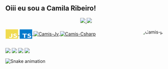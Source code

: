 ## Oiii eu sou a Camila Ribeiro!
<div align="center">
  <a href="https://github.com/camisarp">
  <img height="160em" src="https://github-readme-stats.vercel.app/api?username=camisarp&show_icons=true&theme=radical&include_all_commits=true&count_private=true"/>
  <img height="160em" src="https://github-readme-stats.vercel.app/api/top-langs/?username=camisarp&layout=compact&langs_count=7&theme=radical"/>
</div>

  <div style="display: inline_block"><br>
  <img align="center" alt="Camis-Js" height="30" width="40" src="https://raw.githubusercontent.com/devicons/devicon/master/icons/javascript/javascript-plain.svg">
  <img align="center" alt="Camis-Ts" height="30" width="40" src="https://raw.githubusercontent.com/devicons/devicon/master/icons/typescript/typescript-plain.svg">
    <img align="center" alt="Camis-Jv" height="30" width="40" src="https://cdn.jsdelivr.net/gh/devicons/devicon/icons/java/java-original.svg">  
  <img align="center" alt="Camis-Csharp" height="30" width="40" src="https://cdn.jsdelivr.net/gh/devicons/devicon/icons/nodejs/nodejs-original.svg">
  <img align="right" alt="Camis-pic" height="150" style="border-radius:50px;" src="https://user-images.githubusercontent.com/84551213/173443051-12c9ffc6-77f7-42aa-abf7-5da9f2286c8a.png">
</div>
  
  ##
 
 <div> 
  <a href="https://instagram.com/camisarp" target="_blank"><img src="https://img.shields.io/badge/-Instagram-%23E4405F?style=for-the-badge&logo=instagram&logoColor=white" target="_blank"></a>
 <a href="https://discord.gg/Camila Ribeiro#9426" target="_blank"><img src="https://img.shields.io/badge/Discord-7289DA?style=for-the-badge&logo=discord&logoColor=white" target="_blank"></a> 
  <a href = "mailto:camilarp.rec@gmail.com"><img src="https://img.shields.io/badge/-Gmail-%23333?style=for-the-badge&logo=gmail&logoColor=white" target="_blank"></a>
  <a href="https://www.linkedin.com/in/camila-ribeiro-pinto" target="_blank"><img src="https://img.shields.io/badge/-LinkedIn-%230077B5?style=for-the-badge&logo=linkedin&logoColor=white" target="_blank"></a> 
 
  ![Snake animation](https://github.com/camisarp/camisarp/blob/output/github-contribution-grid-snake.svg)
 
</div>
